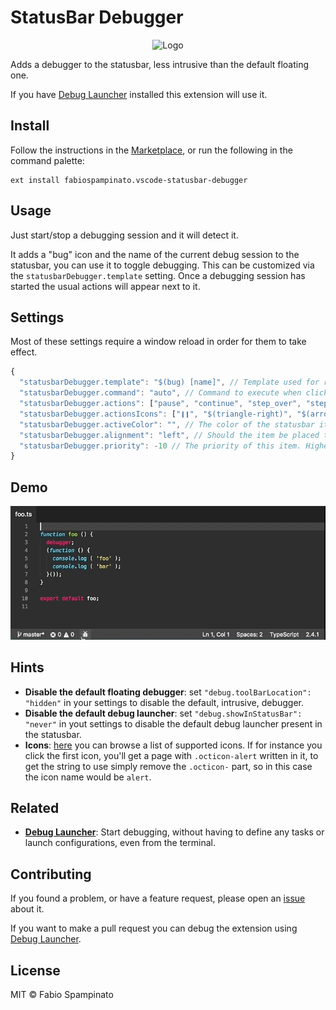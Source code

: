 # StatusBar Debugger

<p align="center">
  <img src="https://raw.githubusercontent.com/fabiospampinato/vscode-statusbar-debugger/master/resources/logo.png" width="128" alt="Logo">
</p>

Adds a debugger to the statusbar, less intrusive than the default floating one.

If you have [Debug Launcher](https://marketplace.visualstudio.com/items?itemName=fabiospampinato.vscode-debug-launcher) installed this extension will use it.

## Install

Follow the instructions in the [Marketplace](https://marketplace.visualstudio.com/items?itemName=fabiospampinato.vscode-statusbar-debugger), or run the following in the command palette:

```shell
ext install fabiospampinato.vscode-statusbar-debugger
```

## Usage

Just start/stop a debugging session and it will detect it.

It adds a "bug" icon and the name of the current debug session to the statusbar, you can use it to toggle debugging. This can be customized via the `statusbarDebugger.template` setting. Once a debugging session has started the usual actions will appear next to it.

## Settings

Most of these settings require a window reload in order for them to take effect.

```js
{
  "statusbarDebugger.template": "$(bug) [name]", // Template used for rendering the statusbar item, by default a "bug" icon and the name of the current debug session
  "statusbarDebugger.command": "auto", // Command to execute when clicking the "bug" icon. Possible values are: "start" always start the active configuration, "select" always ask to select the configuration, "auto" execute `debugLauncher.auto` or start debugging if it detects only one configuration and ask for a selection if there are more than one. If a debug session is active the command will always be to stop it
  "statusbarDebugger.actions": ["pause", "continue", "step_over", "step_into", "step_out", "restart", "stop"], // List of enabled actions' buttons
  "statusbarDebugger.actionsIcons": ["❙❙", "$(triangle-right)", "$(arrow-right)", "$(arrow-down)", "$(arrow-up)", "$(mail-reply)", "$(primitive-square)"], // Icons for the actions' buttons
  "statusbarDebugger.activeColor": "", // The color of the statusbar item when debugging
  "statusbarDebugger.alignment": "left", // Should the item be placed to the left or right?
  "statusbarDebugger.priority": -10 // The priority of this item. Higher value means the item should be shown more to the left
}
```

## Demo

![Demo](resources/demo.gif)

## Hints

- **Disable the default floating debugger**: set `"debug.toolBarLocation": "hidden"` in your settings to disable the default, intrusive, debugger.
- **Disable the default debug launcher**: set `"debug.showInStatusBar": "never"` in yout settings to disable the default debug launcher present in the statusbar.
- **Icons**: [here](https://octicons.github.com/) you can browse a list of supported icons. If for instance you click the first icon, you'll get a page with `.octicon-alert` written in it, to get the string to use simply remove the `.octicon-` part, so in this case the icon name would be `alert`.

## Related

- **[Debug Launcher](https://marketplace.visualstudio.com/items?itemName=fabiospampinato.vscode-debug-launcher)**: Start debugging, without having to define any tasks or launch configurations, even from the terminal.

## Contributing

If you found a problem, or have a feature request, please open an [issue](https://github.com/fabiospampinato/vscode-statusbar-debugger/issues) about it.

If you want to make a pull request you can debug the extension using [Debug Launcher](https://marketplace.visualstudio.com/items?itemName=fabiospampinato.vscode-debug-launcher).

## License

MIT © Fabio Spampinato
